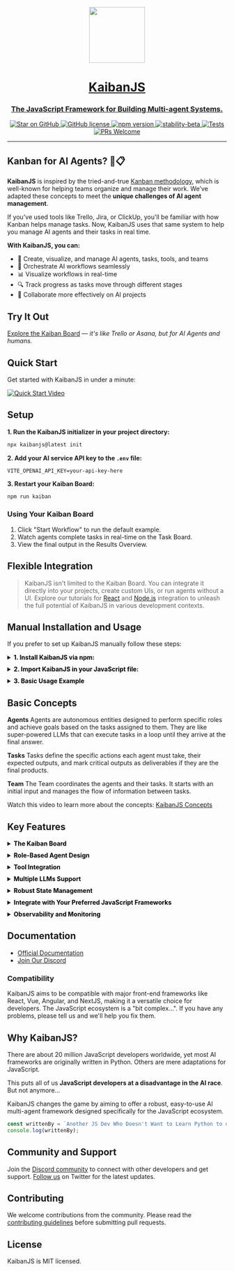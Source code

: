<p align="center">
  <a href="https://www.kaibanjs.com/">  
    <picture>
      <source media="(prefers-color-scheme: dark)" srcset="https://res.cloudinary.com/dnno8pxyy/image/upload/v1724533982/icon_htfer2.png">
      <img src="https://res.cloudinary.com/dnno8pxyy/image/upload/v1724533982/icon_htfer2.png" height="128">
    </picture>
    <h1 align="center">KaibanJS</h1>
    <h3 align="center">The JavaScript Framework for Building Multi-agent Systems.</h3>
  </a>
</p>

<p align="center">
  <a href="https://github.com/kaiban-ai/KaibanJS">
    <img src="https://img.shields.io/github/stars/kaiban-ai/kaibanjs.svg?style=social" alt="Star on GitHub">
  </a>
  <a href="https://github.com/kaiban-ai/kaibanjs/blob/main/LICENSE">
    <img src="https://img.shields.io/badge/license-MIT-blue.svg" alt="GitHub license">
  </a>
  <a href="https://www.npmjs.com/package/kaibanjs">
    <img src="https://img.shields.io/npm/v/kaibanjs.svg?style=flat" alt="npm version">
  </a>
  <a href="https://github.com/mkenney/software-guides/blob/master/STABILITY-BADGES.md#beta">
    <img src="https://img.shields.io/badge/stability-beta-33bbff.svg" alt="stability-beta">
  </a>
  <a href="https://github.com/kaiban-ai/KaibanJS/actions/workflows/stable-main-check-workflow.yml">
    <img src="https://github.com/kaiban-ai/KaibanJS/actions/workflows/stable-main-check-workflow.yml/badge.svg" alt="Tests">
  </a>
  <a href="https://github.com/kaiban-ai/KaibanJS/pulls">
    <img src="https://img.shields.io/badge/PRs-welcome-brightgreen.svg" alt="PRs Welcome">
  </a>
</p>

---

## Kanban for AI Agents? 🤖📋

**KaibanJS** is inspired by the tried-and-true [Kanban methodology](https://en.wikipedia.org/wiki/Kanban_(development)), which is well-known for helping teams organize and manage their work. We’ve adapted these concepts to meet the **unique challenges of AI agent management**.

If you've used tools like Trello, Jira, or ClickUp, you'll be familiar with how Kanban helps manage tasks. Now, KaibanJS uses that same system to help you manage AI agents and their tasks in real time.

**With KaibanJS, you can:**

- 🔨 Create, visualize, and manage AI agents, tasks, tools, and teams  
- 🎯 Orchestrate AI workflows seamlessly  
- 📊 Visualize workflows in real-time  
- 🔍 Track progress as tasks move through different stages  
- 🤝 Collaborate more effectively on AI projects

## Try It Out

[Explore the Kaiban Board](https://www.kaibanjs.com/playground) — *it's like Trello or Asana, but for AI Agents and humans.*

## Quick Start

Get started with KaibanJS in under a minute:

[![Quick Start Video](https://res.cloudinary.com/dnno8pxyy/image/upload/v1728039764/KaibanJS_QuickStart_Guide_2_asuyvu.jpg)](https://youtu.be/NFpqFEl-URY?si=_JCkJuprRxqD0Uo "Quick Start Video")

## Setup

**1. Run the KaibanJS initializer in your project directory:**
```bash
npx kaibanjs@latest init
```

**2. Add your AI service API key to the `.env` file:**
```
VITE_OPENAI_API_KEY=your-api-key-here
```

**3. Restart your Kaiban Board:**
```bash
npm run kaiban
```

### Using Your Kaiban Board

1. Click "Start Workflow" to run the default example.
2. Watch agents complete tasks in real-time on the Task Board.
3. View the final output in the Results Overview.

## Flexible Integration

> KaibanJS isn't limited to the Kaiban Board. You can integrate it directly into your projects, create custom UIs, or run agents without a UI. Explore our tutorials for [React](https://docs.kaibanjs.com/get-started/Tutorial:%20React%20+%20AI%20Agents) and [Node.js](https://docs.kaibanjs.com/get-started/Tutorial:%20Node.js%20+%20AI%20Agents) integration to unleash the full potential of KaibanJS in various development contexts.

## Manual Installation and Usage

If you prefer to set up KaibanJS manually follow these steps:

<details style="margin-bottom:10px;">
  <summary><b style="color:black;">1. Install KaibanJS via npm:</b></summary>

```bash
npm install kaibanjs
```
</details>  

<details style="margin-bottom:10px;">
  <summary><b style="color:black;">2. Import KaibanJS in your JavaScript file:</b></summary>

```js
// Using ES6 import syntax for NextJS, React, etc.
import { Agent, Task, Team } from 'kaibanjs';
```

```js
// Using CommonJS syntax for NodeJS
const { Agent, Task, Team } = require("kaibanjs");
```
</details>
<details style="margin-bottom:10px;">
  <summary><b style="color:black;">3. Basic Usage Example</b></summary>

```js
// Define an agent
const researchAgent = new Agent({
  name: 'Researcher',
  role: 'Information Gatherer',
  goal: 'Find relevant information on a given topic'
});

// Create a task
const researchTask = new Task({
  description: 'Research recent AI developments',
  agent: researchAgent
});

// Set up a team
const team = new Team({
  name: 'AI Research Team',
  agents: [researchAgent],
  tasks: [researchTask],
  env: {OPENAI_API_KEY: 'your-api-key-here'}
});

// Start the workflow
team.start()
  .then((output) => {
    console.log("Workflow completed:", output.result);
  })
  .catch((error) => {
    console.error("Workflow error:", error);
  });
```
</details>


## Basic Concepts

**Agents** 
Agents are autonomous entities designed to perform specific roles and achieve goals based on the tasks assigned to them. They are like super-powered LLMs that can execute tasks in a loop until they arrive at the final answer.

**Tasks**
Tasks define the specific actions each agent must take, their expected outputs, and mark critical outputs as deliverables if they are the final products.

**Team**
The Team coordinates the agents and their tasks. It starts with an initial input and manages the flow of information between tasks.

Watch this video to learn more about the concepts: [KaibanJS Concepts](https://youtu.be/VxfOIZLvBug?si=550uEiB3nriZ6trQ)

## Key Features

  <details style="margin-bottom:10px;">
  <summary><b style="color:black;">The Kaiban Board</b></summary>

Kanban boards are excellent tools for showcasing team workflows in real time, providing a clear and interactive snapshot of each member's progress. 

>We’ve adapted this concept for AI agents. 

Now, you can visualize the workflow of your AI agents as team members, with tasks moving from "To Do" to "Done" right before your eyes. This visual representation simplifies understanding and managing complex AI operations, making it accessible to anyone, anywhere.
</details> 

<details style="margin-bottom:10px;">
  <summary><b style="color:black;">Role-Based Agent Design</b></summary>

<p style="margin-top:10px;">
Harness the power of specialization by configuring AI agents to excel in distinct, critical functions within your projects. This approach enhances the effectiveness and efficiency of each task, moving beyond the limitations of generic AI.

In this example, our software development team is powered by three specialized AI agents: Dave, Ella, and Quinn. Each agent is expertly tailored to its specific role, ensuring efficient task handling and synergy that accelerates the development cycle.
</p>

```js
import { Agent } from 'kaibanjs';

const daveLoper = new Agent({
  name: 'Dave Loper',
  role: 'Developer',
  goal: 'Write and review code',
  background: 'Experienced in JavaScript, React, and Node.js'
});

const ella = new Agent({
  name: 'Ella',
  role: 'Product Manager',
  goal: 'Define product vision and manage roadmap',
  background: 'Skilled in market analysis and product strategy'
});

const quinn = new Agent({
  name: 'Quinn',
  role: 'QA Specialist',
  goal: 'Ensure quality and consistency',
  background: 'Expert in testing, automation, and bug tracking'
});

```
</details>


<details style="margin-bottom:10px;">
  <summary><b style="color:black;">Tool Integration</b></summary>

<p style="margin-top:10px;">
Just as professionals use specific tools to excel in their tasks, enable your AI agents to utilize tools like search engines, calculators, and more to perform specialized tasks with greater precision and efficiency.

In this example, one of the AI agents, Peter Atlas, leverages the Tavily Search Results tool to enhance his ability to select the best cities for travel. This tool allows Peter to analyze travel data considering weather, prices, and seasonality, ensuring the most suitable recommendations.
</p>

```js
import { Agent, Tool } from 'kaibanjs';

const tavilySearchResults = new Tool({
  name: 'Tavily Search Results',
  maxResults: 1,
  apiKey: 'ENV_TRAVILY_API_KEY',
});

const peterAtlas = new Agent({
  name: 'Peter Atlas',
  role: 'City Selector',
  goal: 'Choose the best city based on comprehensive travel data',
  background: 'Experienced in geographical data analysis and travel trends',
  tools: [tavilySearchResults]
});
```

*KaibanJS supports all LangchainJS-compatible tools, offering a versatile approach to tool integration. For further details, visit the [documentation](https://github.com/kaiban-ai/KaibanJS).*
</details>  


<details style="margin-bottom:10px;">
  <summary><b style="color:black;">Multiple LLMs Support</b></summary>

<p style="margin-top:10px;">
Optimize your AI solutions by integrating a range of specialized AI models, each tailored to excel in distinct aspects of your projects.

In this example, the agents—Emma, Lucas, and Mia—use diverse AI models to handle specific stages of feature specification development. This targeted use of AI models not only maximizes efficiency but also ensures that each task is aligned with the most cost-effective and appropriate AI resources.
</p>

```js
import { Agent } from 'kaibanjs';

const emma = new Agent({
  name: 'Emma',
  role: 'Initial Drafting',
  goal: 'Outline core functionalities',
  llmConfig: {
    provider: "google",
    model: "gemini-1.5-pro",
  }
});

const lucas = new Agent({
  name: 'Lucas',
  role: 'Technical Specification',
  goal: 'Draft detailed technical specifications',
  llmConfig: {
    provider: "anthropic",
    model: "claude-3-5-sonnet-20240620",
  }
});

const mia = new Agent({
  name: 'Mia',
  role: 'Final Review',
  goal: 'Ensure accuracy and completeness of the final document',
  llmConfig: {
    provider: "openai",
    model: "gpt-4o",
  }
});
```

*For further details on integrating diverse AI models with KaibanJS, please visit the [documentation](https://github.com/kaiban-ai/KaibanJS).*
  </details>

  <details style="margin-bottom:10px;">
  <summary><b style="color:black;">Robust State Management</b></summary>

<p style="margin-top:10px;">
KaibanJS employs a Redux-inspired architecture, enabling a unified approach to manage the states of AI agents, tasks, and overall flow within your applications. This method ensures consistent state management across complex agent interactions, providing enhanced clarity and control.

Here's a simplified example demonstrating how to integrate KaibanJS with state management in a React application:
</p>

```js
import myAgentsTeam from "./agenticTeam";

const KaibanJSComponent = () => {
  const useTeamStore = myAgentsTeam.useStore();

  const { agents, workflowResult } = useTeamStore(state => ({
    agents: state.agents,
    workflowResult: state.workflowResult,
  }));

  return (
    <div>
      <button onClick={myAgentsTeam.start}>Start Team Workflow</button>
      <p>Workflow Result: {workflowResult}</p>
      <div>
        <h2>🕵️‍♂️ Agents</h2>
        {agents.map(agent => (
          <p key={agent.id}>{agent.name} - {agent.role} - Status: ({agent.status})</p>
        ))}
      </div>
    </div>
  );
};

export default KaibanJSComponent;
```

*For a deeper dive into state management with KaibanJS, visit the [documentation](https://github.com/kaiban-ai/KaibanJS).*  
  </details>

  <details style="margin-bottom:10px;">
  <summary><b style="color:black;">Integrate with Your Preferred JavaScript Frameworks</b></summary>

<p style="margin-top:10px;">
Easily add AI capabilities to your NextJS, React, Vue, Angular, and Node.js projects.

KaibanJS is designed for seamless integration across a diverse range of JavaScript environments. Whether you’re enhancing user interfaces in React, Vue, or Angular, building scalable applications with NextJS, or implementing server-side solutions in Node.js, the framework integrates smoothly into your existing workflow. 
</p>

```js
import React from 'react';
import myAgentsTeam from "./agenticTeam";

const TaskStatusComponent = () => {
  const useTeamStore = myAgentsTeam.useStore();
  
  const { tasks } = useTeamStore(state => ({
    tasks: state.tasks.map(task => ({
      id: task.id,
      description: task.description,
      status: task.status
    }))
  }));

  return (
    <div>
      <h1>Task Statuses</h1>
      <ul>
        {tasks.map(task => (
          <li key={task.id}>{task.description}: Status - {task.status}</li>
        ))}
      </ul>
    </div>
  );
};

export default TaskStatusComponent;
```

*For a deeper dive visit the [documentation](https://github.com/kaiban-ai/KaibanJS).*  
  </details>

  </details>
  <details style="margin-bottom:10px;">
  <summary><b style="color:black;">Observability and Monitoring</b></summary>

<p style="margin-top:10px;">
Built into KaibanJS, the observability features enable you to track every state change with detailed stats and logs, ensuring full transparency and control. This functionality provides real-time insights into token usage, operational costs, and state changes, enhancing system reliability and enabling informed decision-making through comprehensive data visibility.

The following code snippet demonstrates how the state management approach is utilized to monitor and react to changes in workflow logs, providing granular control and deep insights into the operational dynamics of your AI agents:
</p>

```js

const useStore = myAgentsTeam.useStore();

useStore.subscribe(state => state.workflowLogs, (newLogs, previousLogs) => {
    if (newLogs.length > previousLogs.length) {
        const { task, agent, metadata } = newLogs[newLogs.length - 1];
        if (newLogs[newLogs.length - 1].logType === 'TaskStatusUpdate') {
            switch (task.status) {
                case TASK_STATUS_enum.DONE:
                    console.log('Task Completed', {
                        taskDescription: task.description,
                        agentName: agent.name,
                        agentModel: agent.llmConfig.model,
                        duration: metadata.duration,
                        llmUsageStats: metadata.llmUsageStats,
                        costDetails: metadata.costDetails,
                    });
                    break;
                case TASK_STATUS_enum.DOING:
                case TASK_STATUS_enum.BLOCKED:
                case TASK_STATUS_enum.REVISE:
                case TASK_STATUS_enum.TODO:
                    console.log('Task Status Update', {
                        taskDescription: task.description,
                        taskStatus: task.status,
                        agentName: agent.name
                    });
                    break;
                default:
                    console.warn('Encountered an unexpected task status:', task.status);
                    break;
            }
        }
    }
});
```

For more details on how to utilize observability features in KaibanJS, please visit the [documentation](https://github.com/kaiban-ai/KaibanJS).  
  </details>     



## Documentation

- [Official Documentation](https://docs.kaibanjs.com/category/get-started)
- [Join Our Discord](https://www.kaibanjs.com/discord)

### Compatibility

KaibanJS aims to be compatible with major front-end frameworks like React, Vue, Angular, and NextJS, making it a versatile choice for developers. The JavaScript ecosystem is a "bit complex...". If you have any problems, please tell us and we'll help you fix them.

## Why KaibanJS?

There are about 20 million JavaScript developers worldwide, yet most AI frameworks are originally written in Python. Others are mere adaptations for JavaScript. 

This puts all of us **JavaScript developers at a disadvantage in the AI race**. But not anymore...

KaibanJS changes the game by aiming to offer a robust, easy-to-use AI multi-agent framework designed specifically for the JavaScript ecosystem.

```js
const writtenBy = `Another JS Dev Who Doesn't Want to Learn Python to do meaningful AI Stuff.`;
console.log(writtenBy);
```

## Community and Support

Join the [Discord community](https://www.kaibanjs.com/discord) to connect with other developers and get support. [Follow us](https://x.com/dariel_noel) on Twitter for the latest updates.

## Contributing

We welcome contributions from the community. Please read the [contributing guidelines](https://github.com/kaiban-ai/KaibanJS/blob/main/CONTRIBUTING.md) before submitting pull requests.

## License

KaibanJS is MIT licensed.
